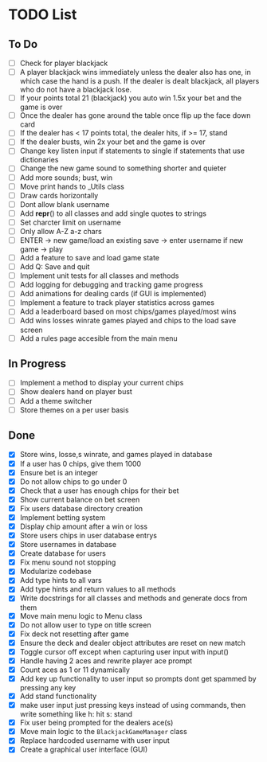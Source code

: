 # TODO List

## To Do

- [ ] Check for player blackjack
- [ ] A player blackjack wins immediately unless the dealer also has one, in which case the hand is a push. If the dealer is dealt blackjack, all players who do not have a blackjack lose.
- [ ] If your points total 21 (blackjack) you auto win 1.5x your bet and the game is over
- [ ] Once the dealer has gone around the table once flip up the face down card
- [ ] If the dealer has < 17 points total, the dealer hits, if >= 17, stand
- [ ] If the dealer busts, win 2x your bet and the game is over
- [ ] Change key listen input if statements to single if statements that use dictionaries
- [ ] Change the new game sound to something shorter and quieter
- [ ] Add more sounds; bust, win
- [ ] Move print hands to _Utils class
- [ ] Draw cards horizontally
- [ ] Dont allow blank username
- [ ] Add __repr__() to all classes and add single quotes to strings
- [ ] Set charcter limit on username
- [ ] Only allow A-Z a-z chars
- [ ] ENTER -> new game/load an existing save -> enter username if new game -> play
- [ ] Add a feature to save and load game state
- [ ] Add Q: Save and quit
- [ ] Implement unit tests for all classes and methods
- [ ] Add logging for debugging and tracking game progress
- [ ] Add animations for dealing cards (if GUI is implemented)
- [ ] Implement a feature to track player statistics across games
- [ ] Add a leaderboard based on most chips/games played/most wins
- [ ] Add wins losses winrate games played and chips to the load save screen
- [ ] Add a rules page accesible from the main menu

## In Progress

- [ ] Implement a method to display your current chips
- [ ] Show dealers hand on player bust
- [ ] Add a theme switcher
- [ ] Store themes on a per user basis

## Done

- [x] Store wins, losse,s winrate, and games played in database
- [x] If a user has 0 chips, give them 1000
- [x] Ensure bet is an integer
- [x] Do not allow chips to go under 0
- [x] Check that a user has enough chips for their bet
- [x] Show current balance on bet screen
- [x] Fix users database directory creation
- [x] Implement betting system
- [x] Display chip amount after a win or loss
- [x] Store users chips in user database entrys
- [x] Store usernames in database
- [x] Create database for users
- [x] Fix menu sound not stopping
- [x] Modularize codebase
- [x] Add type hints to all vars
- [x] Add type hints and return values to all methods
- [x] Write docstrings for all classes and methods and generate docs from them
- [x] Move main menu logic to Menu class
- [x] Do not allow user to type on title screen
- [x] Fix deck not resetting after game
- [x] Ensure the deck and dealer object attributes are reset on new match
- [x] Toggle cursor off except when capturing user input with input()
- [x] Handle having 2 aces and rewrite player ace prompt
- [x] Count aces as 1 or 11 dynamically
- [x] Add key up functionality to user input so prompts dont get spammed by pressing any key
- [x] Add stand functionality
- [x] make user input just pressing keys instead of using commands, then write something like h: hit s: stand
- [x] Fix user being prompted for the dealers ace(s)
- [x] Move main logic to the `BlackjackGameManager` class
- [x] Replace hardcoded username with user input
- [x] Create a graphical user interface (GUI)
